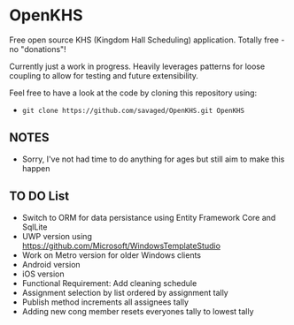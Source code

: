  
# OpenKHS #
Free open source KHS (Kingdom Hall Scheduling) application. Totally free - no "donations"!

Currently just a work in progress. Heavily leverages patterns for loose coupling to allow for testing and future extensibility.

Feel free to have a look at the code by cloning this repository using:

* `git clone https://github.com/savaged/OpenKHS.git OpenKHS`

## NOTES ##
* Sorry, I've not had time to do anything for ages but still aim to make this happen

## TO DO List ##
* Switch to ORM for data persistance using Entity Framework Core and SqlLite
* UWP version using https://github.com/Microsoft/WindowsTemplateStudio
* Work on Metro version for older Windows clients
* Android version
* iOS version
* Functional Requirement: Add cleaning schedule
* Assignment selection by list ordered by assignment tally
* Publish method increments all assignees tally
* Adding new cong member resets everyones tally to lowest tally
